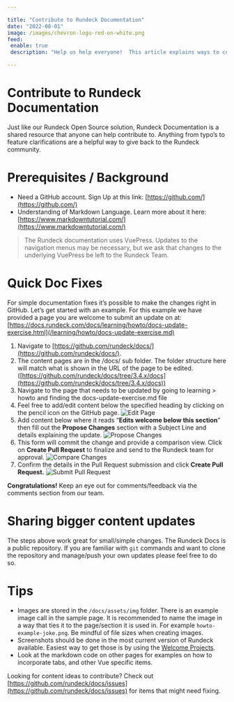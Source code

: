 ```yaml
---

title: "Contribute to Rundeck Documentation"
date: "2022-08-01"
image: /images/chevron-logo-red-on-white.png
feed:
 enable: true
 description: "Help us help everyone!  This article explains ways to contribute to the Rundeck Documentation.  Free swag for new articles!!"

---
```


# Contribute to Rundeck Documentation

Just like our Rundeck Open Source solution, Rundeck Documentation is a shared resource that anyone can help contribute to.  Anything from typo’s to feature clarifications are a helpful way to give back to the Rundeck community.

# Prerequisites / Background

* Need a GitHub account. Sign Up at this link: [https://github.com/](https://github.com/)
* Understanding of Markdown Language. Learn more about it here: [https://www.markdowntutorial.com/](https://www.markdowntutorial.com/)

>The Rundeck documentation uses VuePress. Updates to the navigation menus may be necessary, but we ask that changes to the underlying VuePress be left to the Rundeck Team.

# Quick Doc Fixes

For simple documentation fixes it’s possible to make the changes right in GitHub.  Let’s get started with an example. For this example we have provided a page you are welcome to submit an update on at: [https://docs.rundeck.com/docs/learning/howto/docs-update-exercise.html](/learning/howto/docs-update-exercise.md)

1. Navigate to [https://github.com/rundeck/docs/](https://github.com/rundeck/docs/).
1. The content pages are in the /docs/ sub folder. The folder structure here will match what is shown in the URL of the page to be edited. ([https://github.com/rundeck/docs/tree/3.4.x/docs](https://github.com/rundeck/docs/tree/3.4.x/docs))
1. Navigate to the page that needs to be updated by going to learning > howto and finding the docs-update-exercise.md file
1. Feel free to add/edit content below the specified heading by clicking on the pencil icon on the GitHub page.
    ![Edit Page](@assets/img/howto-updatedocs-githubedit.png)
1. Add content below where it reads “**Edits welcome below this section**” then fill out the **Propose Changes** section with a Subject Line and details explaining the update.
    ![Propose Changes](@assets/img/howto-updatedocs-githubpropose.png)
1. This form will commit the change and provide a comparison view.  Click on **Create Pull Request** to finalize and send to the Rundeck team for approval.
    ![Compare Changes](@assets/img/howto-updatedocs-githubcompare.png)
1. Confirm the details in the Pull Request submission and click **Create Pull Request.**
    ![Submit Pull Request](@assets/img/howto-updatedocs-githubpullreq.png)

**Congratulations!**  Keep an eye out for comments/feedback via the comments section from our team.

# Sharing bigger content updates

The steps above work great for small/simple changes.  The Rundeck Docs is a public repository.  If you are familiar with `git` commands and want to clone the repository and manage/push your own updates please feel free to do so.

# Tips

* Images are stored in the `/docs/assets/img` folder.  There is an example image call in the sample page.  It is recommended to name the image in a way that ties it to the page/section it is used in.  For example `howto-example-joke.png`.  Be mindful of file sizes when creating images.
* Screenshots should be done in the most current version of Rundeck available. Easiest way to get those is by using the [Welcome Projects](/learning/howto/welcome-project-starter.md).
* Look at the markdown code on other pages for examples on how to incorporate tabs, and other Vue specific items.

Looking for content ideas to contribute?  Check out [https://github.com/rundeck/docs/issues](https://github.com/rundeck/docs/issues) for items that might need fixing.
